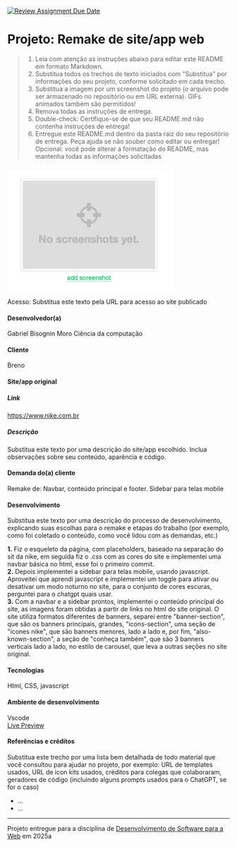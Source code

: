 [![Review Assignment Due Date](https://classroom.github.com/assets/deadline-readme-button-22041afd0340ce965d47ae6ef1cefeee28c7c493a6346c4f15d667ab976d596c.svg)](https://classroom.github.com/a/-0GsTofh)
# Projeto: Remake de site/app web

> 1. Leia com atenção as instruções abaixo para editar este README em formato Markdown.
> 2. Substitua todos os trechos de texto iniciados com "Substitua" por informações do seu projeto, conforme solicitado em cada trecho.
> 3. Substitua a imagem por um screenshot do projeto (o arquivo pode ser armazenado no repositório ou em URL externa). GIFs animados também são permitidos!
> 4. Remova todas as instruções de entrega.
> 5. Double-check: Certifique-se de que seu README.md não contenha instruções de entrega!
> 6. Entregue este README.md dentro da pasta raiz do seu repositório de entrega. Peça ajuda se não souber como editar ou entregar!
> Opcional: você pode alterar a formatação do README, mas mantenha todas as informações solicitadas

![Substitua a imagem ao lado por um screenshot do seu projeto](img/chops-ux-step-4.png "Screenshot do projeto. Imagem temporária extraída de https://mdswanson.com/static/chops-ux-step-4.png")


Acesso: Substitua este texto pela URL para acesso ao site publicado


#### Desenvolvedor(a)
Gabriel Bisognin Moro
Ciência da computação

#### Cliente
Breno



#### Site/app original

##### Link
https://www.nike.com.br

##### Descrição
Substitua este texto por uma descrição do site/app escolhido. Inclua observações sobre seu conteúdo, aparência e código.

#### Demanda do(a) cliente
Remake de: Navbar, conteúdo principal e footer. Sidebar para telas mobile

#### Desenvolvimento

Substitua este texto por uma descrição do processo de desenvolvimento, explicando suas escolhas para o remake e etapas do trabalho (por exemplo, como foi coletado o conteúdo, como você lidou com as demandas, etc.)    

**1.** Fiz o esqueleto da página, com placeholders, baseado na separação do sit da nike, em seguida fiz o .css com as cores do site e implementei uma navbar básica no html, esse foi o primeiro commit.  
**2.** Depois implementei a sidebar para telas mobile, usando javascript. Aproveitei que aprendi javascript e implementei um toggle para ativar ou desativar um modo noturno no site, para o conjunto de cores escuras, perguntei para o chatgpt quais usar.  
**3.** Com a navbar e a sidebar prontos, implementei o conteúdo princípal do site, as imagens foram obtidas a partir de links no html do site original. O site utiliza formatos diferentes de banners, separei entre "banner-section", que são os banners principais, grandes, "icons-section", uma seção de "ícones nike", que são banners menores, lado a lado e, por fim, "also-known-section", a seção de "conheça também", que são 3 banners verticais lado a lado, no estilo de carousel, que leva a outras seções no site original.  

#### Tecnologias

Html, CSS, javascript

#### Ambiente de desenvolvimento

Vscode  
[Live Preview](https://marketplace.visualstudio.com/items?itemName=ms-vscode.live-server)

#### Referências e créditos

Substitua este trecho por uma lista bem detalhada de todo material que você consultou para ajudar no projeto, por exemplo:  URL de templates usados, URL de icon kits usados, créditos para colegas que colaboraram, geradores de código (incluindo alguns prompts usados para o ChatGPT, se for o caso)
- ...
- ...




---
Projeto entregue para a disciplina de [Desenvolvimento de Software para a Web](http://github.com/andreainfufsm/elc1090-2025a) em 2025a
